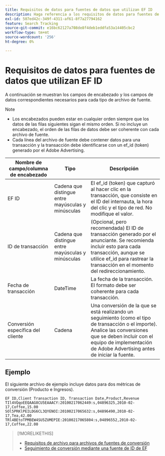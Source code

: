 ```yaml
---
title: Requisitos de datos para fuentes de datos que utilizan EF ID
description: Haga referencia a los requisitos de datos para fuentes de datos mediante EF ID.
exl-id: 507ed42c-349f-4311-af61-8f7a27794162
feature: Search Tracking
source-git-commit: e16bc62127a708de8f4deb1eddfa53a14405cbc2
workflow-type: tm+mt
source-wordcount: '256'
ht-degree: 0%

---
```


# Requisitos de datos para fuentes de datos que utilizan EF ID

A continuación se muestran los campos de encabezado y los campos de datos correspondientes necesarios para cada tipo de archivo de fuente.

>[!NOTE]
>* Los encabezados pueden estar en cualquier orden siempre que los datos de las filas siguientes sigan el mismo orden. Si no incluye un encabezado, el orden de las filas de datos debe ser coherente con cada archivo de fuente.
>* Cada línea del archivo de fuente debe contener datos para una transacción y la transacción debe identificarse con un ef_id (token) generado por el Adobe Advertising.

| Nombre de campo/columna de encabezado | Tipo | Descripción |
| ---- | ---- | ---- |
| EF ID | Cadena que distingue entre mayúsculas y minúsculas | El ef_id (token) que capturó al hacer clic en la transacción, que consiste en el ID del internauta, la hora del clic y el tipo de red. No modifique el valor. |
| ID de transacción | Cadena que distingue entre mayúsculas y minúsculas | (Opcional, pero recomendada) El ID de transacción generado por el anunciante. Se recomienda incluir esto para cada transacción, aunque se utilice ef_id para rastrear la transacción en el momento del redireccionamiento. |
| Fecha de transacción | DateTime | La fecha de la transacción. El formato debe ser coherente para cada transacción. |
| Conversión específica del cliente | Cadena | Una conversión de la que se está realizando un seguimiento (como el tipo de transacción o el importe). Analice las conversiones que se deben incluir con el equipo de implementación de Adobe Advertising antes de iniciar la fuente. |

## Ejemplo

El siguiente archivo de ejemplo incluye datos para dos métricas de conversión (Producto e Ingresos).

```
EF ID,Client Transaction ID, Transaction Date,Product,Revenue
TIl4VQqoEEQAAG8CU5EAAACY:20100217062449:s,04896325,2010-02-17,Coffee,15.00
SOl5PRKlPEILDG6CL3QYENOI:20100217065632:s,04896490,2010-02-17,Tea,42.00
TRl4BEtoTPMBEW4SU5ZUMEPIE:20100217065804:s,04896552,2010-02-17,Coffee,22.00
```

>[!MORELIKETHIS]
>
>* [Requisitos de archivo para archivos de fuentes de conversión](feed-file-requirements.md)
>* [Seguimiento de conversión mediante una fuente de ID de EF](/help/search-social-commerce/tracking/feed-efid.md)
